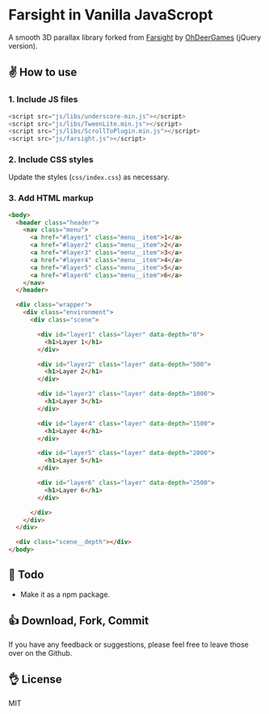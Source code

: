 # Farsight in Vanilla JavaScropt

A smooth 3D parallax library forked from [Farsight](https://github.com/OhDeerGames/Farsight-Example) by [OhDeerGames](http://ohdeergames.com/) (jQuery version).

## ✌️ How to use

### 1. Include JS files

```js
<script src="js/libs/underscore-min.js"></script>
<script src="js/libs/TweenLite.min.js"></script>
<script src="js/libs/ScrollToPlugin.min.js"></script>
<script src="js/farsight.js"></script>
```

### 2. Include CSS styles

Update the styles (`css/index.css`) as necessary.

### 3. Add HTML markup

```html
<body>
  <header class="header">
    <nav class="menu">
      <a href="#layer1" class="menu__item">1</a>
      <a href="#layer2" class="menu__item">2</a>
      <a href="#layer3" class="menu__item">3</a>
      <a href="#layer4" class="menu__item">4</a>
      <a href="#layer5" class="menu__item">5</a>
      <a href="#layer6" class="menu__item">6</a>
    </nav>
  </header>

  <div class="wrapper">
    <div class="environment">
      <div class="scene">

        <div id="layer1" class="layer" data-depth="0">
          <h1>Layer 1</h1>
        </div>

        <div id="layer2" class="layer" data-depth="500">
          <h1>Layer 2</h1>
        </div>

        <div id="layer3" class="layer" data-depth="1000">
          <h1>Layer 3</h1>
        </div>

        <div id="layer4" class="layer" data-depth="1500">
          <h1>Layer 4</h1>
        </div>

        <div id="layer5" class="layer" data-depth="2000">
          <h1>Layer 5</h1>
        </div>

        <div id="layer6" class="layer" data-depth="2500">
          <h1>Layer 6</h1>
        </div>

      </div>
    </div>
  </div>

  <div class="scene__depth"></div>
</body>
```

## 👊 Todo
- Make it as a npm package.

## 👍  Download, Fork, Commit

If you have any feedback or suggestions, please feel free to leave those over on the Github.

## 👌 License
MIT
